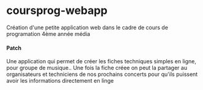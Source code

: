 # coursprog-webapp

Création d'une petite application web dans le cadre de cours de programation 4ème année média

#### Patch

Une application qui permet de créer les fiches techniques simples en ligne, pour groupe de musique..
Une fois la fiche créee on peut la partager au organisateurs et techniciens de nos prochains concerts pour
qu'ils puissent avoir les informations directement en linge
